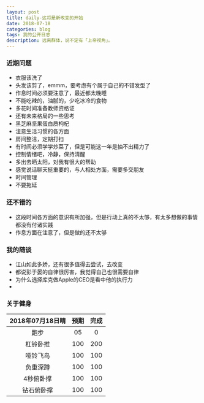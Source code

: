 ```yaml
---
layout: post
title: daily-这将是新改变的开始
date: 2018-07-18
categories: blog
tags: 我的公开日志
description: 远离群体，说不定有「上帝视角」。
---
```


### 近期问题
- 衣服该洗了
- 头发该剪了，emmm，要考虑有个属于自己的不错发型了
- 作息时间必须要注意了，最近都太晚睡
- 不能吃辣的，油腻的，少吃冰冷的食物
- 多花时间准备教师资格证
- 还有未来格局的一些思考
- 黑芝麻坚果蛋白质枸杞
- 注意生活习惯的各方面
- 房间整洁，定期打扫
- 有时间必须学学炒菜了，但是可能这一年是抽不出精力了
- 控制情绪吧，冷静，保持清醒
- 多出去晒太阳，对我有很大的帮助
- 感觉说话聊天挺重要的，与人相处方面，需要多交朋友
- 时间管理
- 不要拖延

### 还不错的
- 这段时间各方面的意识有所加强，但是行动上真的不太够，有太多想做的事情都没有付诸实践
- 作息方面在注意了，但是做的还不太够

### 我的随谈
- 江山如此多娇，还有很多值得去尝试，去改变
- 都说彭于晏的自律很厉害，我觉得自己也很需要自律
- 为什么选择库克做Apple的CEO是看中他的执行力
-

### 关于健身

|2018年07月18日晴|预期|完成|  
|:----:|:----:|:----:|  
|跑步|05|0|
|杠铃卧推|100|200|
|哑铃飞鸟|100|100|
|负重深蹲|100|100|
|4秒俯卧撑|100|100|
|钻石俯卧撑|100|100|
